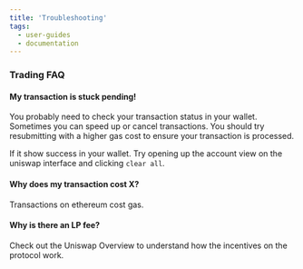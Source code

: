 ```yaml
---
title: 'Troubleshooting'
tags:
  - user-guides
  - documentation
---
```


### Trading FAQ

#### My transaction is stuck pending!

You probably need to check your transaction status in your wallet. Sometimes you can speed up or cancel transactions. You should try resubmitting with a higher gas cost to ensure your transaction is processed.

If it show success in your wallet. Try opening up the account view on the uniswap interface and clicking `clear all`.

#### Why does my transaction cost X?

Transactions on ethereum cost gas.

#### Why is there an LP fee?

Check out the <Link to="/docs/v2/core-concepts/architecture/">Uniswap Overview</Link> to understand how the incentives on the protocol work.
